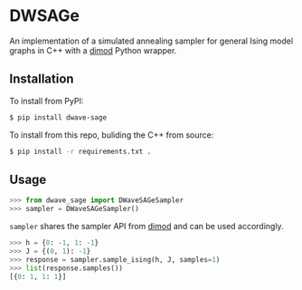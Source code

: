 # DWSAGe

An implementation of a simulated annealing sampler for general Ising model graphs in C++ with a [dimod][1] Python wrapper.

## Installation

To install from PyPI:
```bash
$ pip install dwave-sage
```

To install from this repo, buliding the C++ from source:
```bash
$ pip install -r requirements.txt .
```

## Usage
```python
>>> from dwave_sage import DWaveSAGeSampler
>>> sampler = DWaveSAGeSampler()
```

`sampler` shares the sampler API from [dimod][1] and can be used accordingly.

```python
>>> h = {0: -1, 1: -1}
>>> J = {(0, 1): -1}
>>> response = sampler.sample_ising(h, J, samples=1)
>>> list(response.samples())
[{0: 1, 1: 1}]
```

[1]: https://dwavesystems.github.io/dimod/index.html
